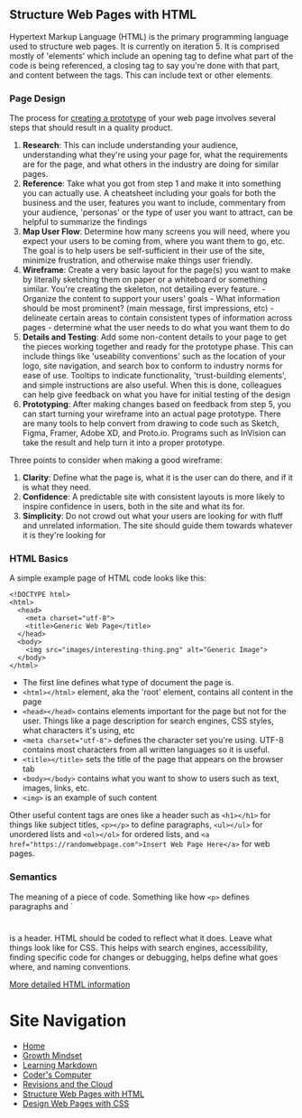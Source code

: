 ## Structure Web Pages with HTML
Hypertext Markup Language (HTML) is the primary programming language used to structure web pages. It is currently on iteration 5. It is comprised mostly of 'elements' which include an opening tag to define what part of the code is being referenced, a closing tag to say you're done with that part, and content between the tags. This can include text or other elements. 

### Page Design
The process for [creating a prototype](https://careerfoundry.com/en/blog/ux-design/how-to-create-your-first-wireframe/) of your web page involves several steps that should result in a quality product. 
  1. **Research**: This can include understanding your audience, understanding what they're using your page for, what the requirements are for the page, and what others in the industry are doing for similar pages.
  2. **Reference**: Take what you got from step 1 and make it into something you can actually use. A cheatsheet including your goals for both the business and the user, features you want to include, commentary from your audience, 'personas' or the type of user you want to attract, can be helpful to summarize the findings
  3. **Map User Flow**: Determine how many screens you will need, where you expect your users to be coming from, where you want them to go, etc. The goal is to help users be self-sufficient in their use of the site, minimize frustration, and otherwise make things user friendly. 
  4. **Wireframe**: Create a very basic layout for the page(s) you want to make by literally sketching them on paper or a whiteboard or something similar. You're creating the skeleton, not detailing every feature. 
    - Organize the content to support your users' goals
    - What information should be most prominent? (main message, first impressions, etc)
    - delineate certain areas to contain consistent types of information across pages
    - determine what the user needs to do what you want them to do
  5. **Details and Testing**: Add some non-content details to your page to get the pieces working together and ready for the prototype phase. This can include things like 'useability conventions' such as the location of your logo, site navigation, and search box to conform to industry norms for ease of use. Tooltips to indicate functionality, 'trust-building elements', and simple instructions are also useful. When this is done, colleagues can help give feedback on what you have for initial testing of the design
  6. **Prototyping**: After making changes based on feedback from step 5, you can start turning your wireframe into an actual page prototype. There are many tools to help convert from drawing to code such as Sketch, Figma, Framer, Adobe XD, and Proto.io. Programs such as InVision can take the result and help turn it into a proper prototype.

Three points to consider when making a good wireframe:
  1. **Clarity**: Define what the page is, what it is the user can do there, and if it is what they need.
  2. **Confidence**: A predictable site with consistent layouts is more likely to inspire confidence in users, both in the site and what its for. 
  3. **Simplicity**: Do not crowd out what your users are looking for with fluff and unrelated information. The site should guide them towards whatever it is they're looking for

### HTML Basics
A simple example page of HTML code looks like this:

```
<!DOCTYPE html>
<html>
  <head>
    <meta charset="utf-8">
    <title>Generic Web Page</title>
  </head>
  <body>
    <img src="images/interesting-thing.png" alt="Generic Image">
  </body>
</html>
```

- The first line defines what type of document the page is.
- `<html></html>` element, aka the 'root' element, contains all content in the page
- `<head></head>` contains elements important for the page but not for the user. Things like a page description for search engines, CSS styles, what characters it's using, etc
- `<meta charset="utf-8">` defines the character set you're using. UTF-8 contains most characters from all written languages so it is useful.
- `<title></title>` sets the title of the page that appears on the browser tab
- `<body></body>` contains what you want to show to users such as text, images, links, etc.
- `<img>` is an example of such content

Other useful content tags are ones like a header such as `<h1></h1>` for things like subject titles, `<p></p>` to define paragraphs, `<ul></ul>` for unordered lists and `<ol></ol>` for ordered lists, and `<a href="https://randomwebpage.com">Insert Web Page Here</a>` for web pages.

### Semantics
The meaning of a piece of code. Something like how `<p>` defines paragraphs and `<h1></h1> is a header. HTML should be coded to reflect what it does. Leave what things look like for CSS. This helps with search engines, accessibility, finding specific code for changes or debugging, helps define what goes where, and naming conventions.

[More detailed HTML information](https://developer.mozilla.org/en-US/docs/Web/HTML)

# Site Navigation 
- [Home](README.md)
- [Growth Mindset](Growth_Mindset.md)
- [Learning Markdown](Learning_Markdown.md)
- [Coder's Computer](Coders_Computer.md)
- [Revisions and the Cloud](Revisions_and_the_Cloud.md)
- [Structure Web Pages with HTML](Structure_Web_Pages_with_HTML.md)
- [Design Web Pages with CSS](Design_Web_Pages_with_CSS.md)